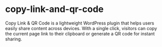 # copy-link-and-qr-code
Copy Link &amp; QR Code is a lightweight WordPress plugin that helps users easily share content across devices. With a single click, visitors can copy the current page link to their clipboard or generate a QR code for instant sharing.

